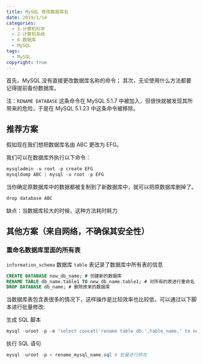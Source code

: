 ```yaml
---
title: MySQL 修改数据库名
date: 2019/1/14
categories:
  - 3-计算机科学
  - 2-计算机系统
  - 6-数据库
  - MySQL
tags:
  - MySQL
copyright: true
---
```


首先，MySQL 没有直接更改数据库名称的命令；
其次，无论使用什么方法都要记得提前备份数据库。

注：`RENAME DATABASE` 这条命令在 MySQL 5.1.7 中被加入，但很快就被发现其所带来的危险，于是在 MySQL 5.1.23 中这条命令被移除。

## 推荐方案

假如现在我们想把数据库名由 ABC 更改为 EFG。

我们可以在数据库外执行以下命令：

```powershell
mysqladmin -u root -p create EFG
mysqldump ABC | mysql -u root -p EFG
```

当你确定原数据库中的数据都被复制到了新数据库中，就可以把原数据库删掉了。

```powershell
drop database ABC
```

缺点：当数据库较大的时候，这种方法耗时耗力

## 其他方案（来自网络，不确保其安全性）

### 重命名数据库里面的所有表

`information_schema` 数据库 `table` 表记录了数据库中所有表的信息

```sql
CREATE DATABASE new_db_name; # 创建新的数据库
RENAME TABLE db_name.table1 TO new_db_name.table1; # 对所有的表进行重命名
DROP DATABASE db_name; # 删除原来的数据库
```

当数据库表包含表很多的情况下，这样操作是比较效率也比较低，可以通过以下脚本进行批量修改:

生成 SQL 脚本

```powershell
mysql -uroot -p -e "select concat('rename table db.',table_name,' to new_db.',table_name,';') from information_schema.TABLES where TABLE_SCHEMA='db';" > rename_mysql_name.sql
```

执行 SQL 语句

```powershell
mysql -uroot -p < rename_mysql_name.sql # 批量进行修改
```